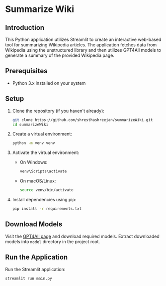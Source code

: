 # Summarize Wiki

## Introduction

This Python application utilizes Streamlit to create an interactive web-based tool for summarizing Wikipedia articles. The application fetches data from Wikipedia using the unstructured library and then utilizes GPT4All models to generate a summary of the provided Wikipedia page.

## Prerequisites

- Python 3.x installed on your system

## Setup

1. Clone the repository (if you haven't already):

    ```bash
    git clone https://github.com/shresthashreejan/summarizeWiki.git
    cd summarizeWiki
    ```

2. Create a virtual environment:

    ```bash
    python -m venv venv
    ```

3. Activate the virtual environment:

    - On Windows:

        ```bash
        venv\Scripts\activate
        ```

    - On macOS/Linux:

        ```bash
        source venv/bin/activate
        ```

4. Install dependencies using pip:

    ```bash
    pip install -r requirements.txt
    ```

## Download Models

Visit the [GPT4All page](https://gpt4all.io/index.html) and download required models. Extract downloaded models into `model` directory in the project root.

## Run the Application

Run the Streamlit application:

```bash
streamlit run main.py
```